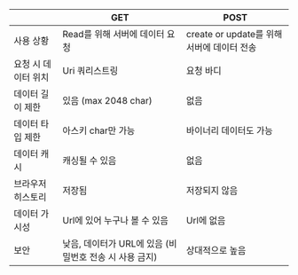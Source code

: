 |          | GET                                       | POST                                      |
|----------|-------------------------------------------|-------------------------------------------|
| 사용 상황 | Read를 위해 서버에 데이터 요청               | create or update를 위해 서버에 데이터 전송 |
| 요청 시 데이터 위치 | Uri 쿼리스트링                              | 요청 바디                                  |
| 데이터 길이 제한 | 있음 (max 2048 char)                        | 없음                                      |
| 데이터 타입 제한 | 아스키 char만 가능                          | 바이너리 데이터도 가능                     |
| 데이터 캐시 | 캐싱될 수 있음                              | 없음                                      |
| 브라우저 히스토리 | 저장됨                                      | 저장되지 않음                              |
| 데이터 가시성 | Url에 있어 누구나 볼 수 있음                | Url에 없음                                |
| 보안       | 낮음, 데이터가 URL에 있음 (비밀번호 전송 시 사용 금지) | 상대적으로 높음                            |